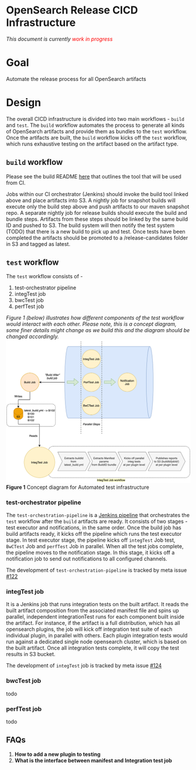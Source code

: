 # OpenSearch Release CICD Infrastructure 

*This document is currently <font color='red'>work in progress</font>*

# Goal

Automate the release process for all OpenSearch artifacts

# Design

The overall CICD infrastructure is divided into two main workflows - `build` and `test`. The `build` workflow automates the process to generate all kinds of OpenSearch artifacts and provide them as bundles to the `test` workflow. Once the artifacts are built, the `build` workflow kicks off the `test` workflow, which runs exhaustive testing on the artifact based on the artifact type. 

## `build` workflow

Please see the build README [here](https://github.com/opensearch-project/opensearch-build/blob/main/bundle-workflow/README.md) that outlines the tool that will be used from CI.

Jobs within our CI orchestrator (Jenkins) should invoke the build tool linked above and place artifacts into S3.
A nightly job for snapshot builds will execute only the build step above and push artifacts to our maven snapshot repo.
A separate nightly job for release builds should execute the build and bundle steps.  Artifacts from these steps should be linked by the same build ID and pushed to S3.  The build system will then notify the test system (TODO) that there is a new build to pick up and test.  Once tests have been completed the artifacts should be promoted to a /release-candidates folder in S3 and tagged as latest.

## `test` workflow

The `test` workflow consists of  - 

1. test-orchestrator pipeline
2. integTest job
3. bwcTest job
4. perfTest job

*Figure 1 (below) illustrates how different components of the test workflow would interact with each other. Please note, this is a concept diagram, some finer details might change as we build this and the diagram should be changed accordingly.*
![Image: Jenkins.png](images/Jenkins.png)
**Figure 1** Concept diagram for Automated test infrastructure


### test-orchestrator pipeline

The `test-orchestration-pipeline` is a [Jenkins pipeline](https://www.jenkins.io/doc/book/pipeline/) that orchestrates the `test` workflow after the `build` artifacts are ready. It consists of two stages - test executor and notifications, in the same order. Once the build job has build artifacts ready, it kicks off the pipeline which runs the test executor stage. In test executor stage, the pipeline kicks off `integTest` Job test, `BwCTest` Job and `perfTest` Job in parallel. When all the test jobs complete, the pipeline moves to the notification stage. In this stage, it kicks off a notification job to send out notifications to all configured channels.

The development of `test-orchestration-pipeline` is tracked by meta issue [#122](https://github.com/opensearch-project/opensearch-build/issues/122) 

### integTest job

It is a Jenkins job that runs integration tests on the built artifact. It reads the built artifact composition from the associated manifest file and spins up parallel, independent integrationTest runs for each component built inside the artifact. For instance, if the artifact is a full distribution, which has all opensearch plugins, the job will kick off integration test suite of each individual plugin, in parallel with others. Each plugin integration tests would run against a dedicated single node opensearch cluster, which is based on the built artifact. Once all integration tests complete, it will copy the test results in S3 bucket. 

The development of `integTest` job is tracked by meta issue [#124](https://github.com/opensearch-project/opensearch-build/issues/124)

### bwcTest job 

todo

### perfTest job

todo


## FAQs

1. **How to add a new plugin to testing**
2. **What is the interface between manifest and Integration test job**


